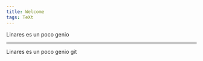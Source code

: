 ```yaml
---
title: Welcome
tags: TeXt
---
```


Linares es un poco genio 
<!--more-->

---

Linares es un poco genio git 